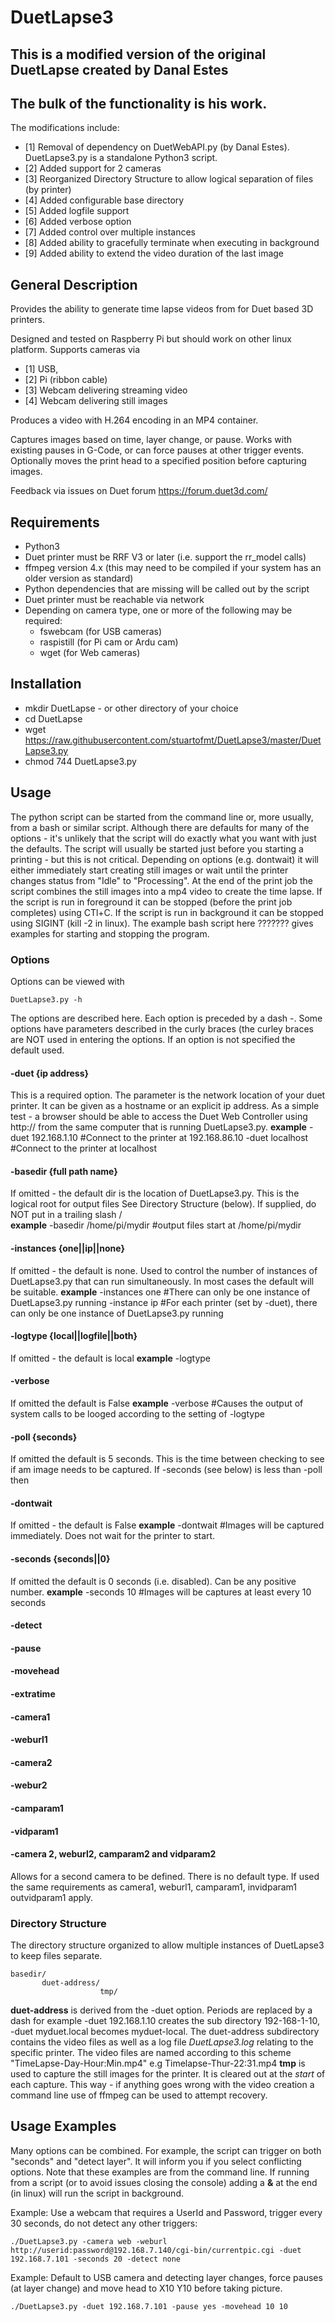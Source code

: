 # DuetLapse3

## This is a modified version of the original DuetLapse created by Danal Estes
## The bulk of the functionality is his work.

The modifications include:
- [1] Removal of dependency on DuetWebAPI.py (by Danal Estes).  DuetLapse3.py is a standalone Python3 script.
- [2] Added support for 2 cameras
- [3] Reorganized Directory Structure to allow logical separation of files (by printer)
- [4] Added configurable base directory 
- [5] Added logfile support
- [6] Added verbose option
- [7] Added control over multiple instances
- [8] Added ability to gracefully terminate when executing in background
- [9] Added ability to extend the video duration of the last image

## General Description
Provides the ability to generate time lapse videos from for Duet based 3D printers.

Designed and tested on Raspberry Pi but should work on other linux platform. Supports cameras via
- [1] USB,
- [2] Pi (ribbon cable)
- [3] Webcam delivering streaming video
- [4] Webcam delivering still images

Produces a video with H.264 encoding in an MP4 container. 

Captures images based on time, layer change, or pause.  Works with existing pauses in G-Code, or can force pauses at other trigger events. Optionally moves the print head to a specified position before capturing images.

Feedback via issues on Duet forum https://forum.duet3d.com/

## Requirements 

* Python3
* Duet printer must be RRF V3 or later (i.e. support the rr_model calls)
* ffmpeg version 4.x (this may need to be compiled if your system has an older version as standard)
* Python dependencies that are missing will be called out by the script
* Duet printer must be reachable via network
* Depending on camera type, one or more of the following may be required:
  * fswebcam (for USB cameras)
  * raspistill (for Pi cam or Ardu cam)
  * wget (for Web cameras)

## Installation
* mkdir DuetLapse  - or other directory of your choice
* cd DuetLapse
* wget https://raw.githubusercontent.com/stuartofmt/DuetLapse3/master/DuetLapse3.py
* chmod 744 DuetLapse3.py
  
## Usage

The python script can be started from the command line or, more usually, from a bash or similar script.  Although there are defaults for many of the options - it's unlikely that the script will do exactly what you want with just the defaults.
The script will usually be started just before you starting a printing - but this is not critical.  Depending on options (e.g. dontwait) it will either immediately start creating still images or wait until the printer changes status from "Idle" to "Processing".  At the end of the print job the script combines the still images into a mp4 video to create the time lapse.  If the script is run in foreground it can be stopped (before the print job completes) using CTl+C.  If the script is run in background it can be stopped using SIGINT (kill -2 <pid> in linux).  The example bash script here ???????   gives examples for starting and stopping the program. 

### Options

Options can be viewed with
```
DuetLapse3.py -h
```
The options are described here.  Each option is preceded by a dash -. Some options have parameters described in the curly braces (the curley braces are NOT used in entering the options. If an option is not specified the default used.

#### -duet {ip address}

This is a required option.  The parameter is the network location of your duet printer.  It can be given as a hostname or an explicit ip address.
As a simple test - a browser should be able to access the Duet Web Controller using http://<ip address> from the same computer that is running DuetLapse3.py.
**example**
-duet 192.168.1.10     #Connect to the printer at 192.168.86.10
-duet localhost        #Connect to the printer at localhost

#### -basedir {full path name}
If omitted - the default dir is the location of DuetLapse3.py.  This is the logical root for output files See Directory Structure (below).
If supplied, do NOT put in a trailing slash /<br>
**example**
-basedir /home/pi/mydir  #output files start at /home/pi/mydir

#### -instances {one||ip||none}
If omitted - the default is none. Used to control the number of instances of DuetLapse3.py that can run simultaneously.
In most cases the default will be suitable.
**example**
-instances one   #There can only be one instance of DuetLapse3.py running
-instance ip     #For each printer (set by -duet),  there can only be one instance of DuetLapse3.py running

#### -logtype {local||logfile||both}
If omitted - the default is local
**example**
-logtype

#### -verbose
If omitted the default is False
**example**
-verbose       #Causes the output of system calls to be looged according to the setting of -logtype

#### -poll {seconds}
If omitted the default is 5 seconds.  This is the time between checking to see if am image needs to be captured.
If -seconds (see below) is less than -poll then 

#### -dontwait
If omitted - the default is False
**example**
-dontwait    #Images will be captured immediately.  Does not wait for the printer to start.

#### -seconds {seconds||0}
If omitted the default is 0 seconds (i.e. disabled). Can be any positive number.
**example**
-seconds 10  #Images will be captures at least every 10 seconds

#### -detect

#### -pause

#### -movehead

#### -extratime

#### -camera1

#### -weburl1

#### -camera2

#### -webur2

#### -camparam1

#### -vidparam1

#### -camera 2, weburl2, camparam2 and vidparam2
Allows for a second camera to be defined.  There is no default type.  If used the same requirements as camera1, weburl1, camparam1, invidparam1 outvidparam1 apply.


### Directory Structure

The directory structure organized to allow multiple instances of DuetLapse3 to keep files separate.  
```
basedir/
       duet-address/   
                    tmp/
``` 
**duet-address** is derived from the -duet option.  Periods are replaced by a dash for example -duet 192.168.1.10 creates the sub directory 192-168-1-10, -duet myduet.local becomes myduet-local.
The duet-address subdirectory contains the video files as well as a log file *DuetLapse3.log* relating to the specific printer.  The video files are named according to this scheme  "TimeLapse-Day-Hour:Min.mp4"  e.g  Timelapse-Thur-22:31.mp4
**tmp** is used to capture the still images for the printer. It is cleared out at the *start* of each capture.  This way - if anything goes wrong with the video creation a command line use of ffmpeg can be used to attempt recovery.  
 

## Usage Examples

Many options can be combined.  For example, the script can trigger on both "seconds" and "detect layer". It will inform you if you select conflicting options.
Note that these examples are from the command line.  If running from a script (or to avoid issues closing the console) adding a **&** at the end (in linux) will run the script in background.

Example: Use a webcam that requires a UserId and Password, trigger every 30 seconds, do not detect any other triggers:
```
./DuetLapse3.py -camera web -weburl http://userid:password@192.168.7.140/cgi-bin/currentpic.cgi -duet 192.168.7.101 -seconds 20 -detect none
```
Example: Default to USB camera and detecting layer changes, force pauses (at layer change) and move head to X10 Y10 before taking picture.
```
./DuetLapse3.py -duet 192.168.7.101 -pause yes -movehead 10 10
```


  

